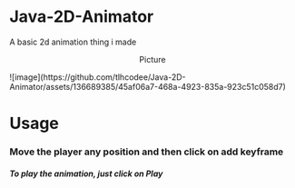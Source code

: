 # Java-2D-Animator
A basic 2d animation thing i made

<p align="center">
  Picture
</p>
<p align="left">
  ![image](https://github.com/tlhcodee/Java-2D-Animator/assets/136689385/45af06a7-468a-4923-835a-923c51c058d7)
</p>

<h1>Usage</h1>
<h3>Move the player any position and then click on add keyframe</h3>
<h5>To play the animation, just click on Play</h5>
